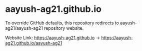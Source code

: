 # aayush-ag21.github.io

To override GitHub defaults, this repository redirects to aayush-ag21/aayush-ag21 repository website.

Website Link: https://aayush-ag21.github.io -> https://aayush-ag21.github.io/aayush-ag21
